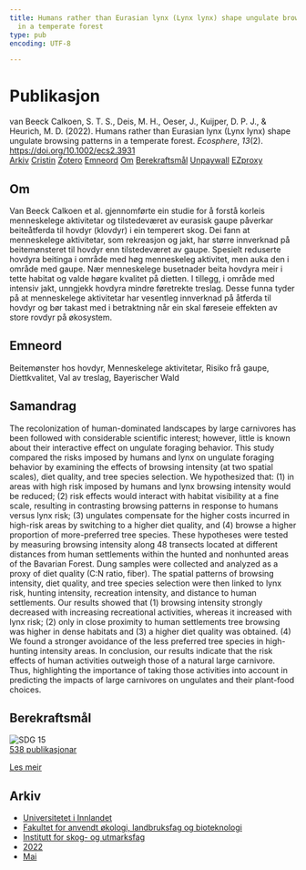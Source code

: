 ```yaml
---
title: Humans rather than Eurasian lynx (Lynx lynx) shape ungulate browsing patterns
  in a temperate forest
type: pub
encoding: UTF-8

---
```

<h1>Publikasjon</h1>
<article id="csl-bib-container-WBR6CPQN" class="csl-bib-container">
  <div class="csl-bib-body"> <div class="csl-entry">van Beeck Calkoen, S. T. S., Deis, M. H., Oeser, J., Kuijper, D. P. J., &#38; Heurich, M. D. (2022). Humans rather than Eurasian lynx (Lynx lynx) shape ungulate browsing patterns in a temperate forest. <i>Ecosphere</i>, <i>13</i>(2). <a href="https://doi.org/10.1002/ecs2.3931">https://doi.org/10.1002/ecs2.3931</a></div> </div>
  <div class="csl-bib-buttons">
    <a href="#taxonomy-article-WBR6CPQN" alt="archive" class="csl-bib-button">Arkiv</a>
    <a href="https://app.cristin.no/results/show.jsf?id=2026978" alt="Cristin" class="csl-bib-button">Cristin</a>
    <a href="http://zotero.org/groups/5881554/items/WBR6CPQN" alt="Zotero" class="csl-bib-button">Zotero</a>
    <a href="#keywords-article-WBR6CPQN" alt="keywords" class="csl-bib-button">Emneord</a>
    <a href="#about-article-WBR6CPQN" alt="about_pub" class="csl-bib-button">Om</a>
    <a href="#sdg-article-WBR6CPQN" alt="sdg" class="csl-bib-button">Berekraftsmål</a>
    <a href="https://doi.org/10.1002/ecs2.3931" alt="Unpaywall" class="csl-bib-button">Unpaywall</a>
    <a href="https://doi.org/10.1002/ecs2.3931" alt="EZproxy" class="csl-bib-button">EZproxy</a>
  </div>
  <div id="csl-bib-meta-container-WBR6CPQN"></div>
</article>
<div id="csl-bib-meta-WBR6CPQN" class="csl-bib-meta">
  <article id="about-article-WBR6CPQN" class="about_pub-article">
    <h1>Om</h1>
    Van Beeck Calkoen et al. gjennomførte ein studie for å forstå korleis menneskelege aktivitetar og tilstedeværet av eurasisk gaupe påverkar beiteåtferda til hovdyr (klovdyr) i ein temperert skog. Dei fann at menneskelege aktivitetar, som rekreasjon og jakt, har større innverknad på beitemønsteret til hovdyr enn tilstedeværet av gaupe. Spesielt reduserte hovdyra beitinga i område med høg menneskeleg aktivitet, men auka den i område med gaupe. Nær menneskelege busetnader beita hovdyra meir i tette habitat og valde høgare kvalitet på dietten. I tillegg, i område med intensiv jakt, unngjekk hovdyra mindre føretrekte treslag. Desse funna tyder på at menneskelege aktivitetar har vesentleg innverknad på åtferda til hovdyr og bør takast med i betraktning når ein skal føreseie effekten av store rovdyr på økosystem.
  </article>
  <article id="keywords-article-WBR6CPQN" class="keywords-article">
    <h1>Emneord</h1>
    Beitemønster hos hovdyr, Menneskelege aktivitetar, Risiko frå gaupe, Diettkvalitet, Val av treslag, Bayerischer Wald
  </article>
  <article id="abstract-article-WBR6CPQN" class="abstract-article">
    <h1>Samandrag</h1>
    The recolonization of human-dominated landscapes by large carnivores has 
been followed with considerable scientific interest; however, little is known 
about their interactive effect on ungulate foraging behavior. This study compared the risks imposed by humans and lynx on ungulate foraging behavior by 
examining the effects of browsing intensity (at two spatial scales), diet quality, 
and tree species selection. We hypothesized that: (1) in areas with high risk 
imposed by humans and lynx browsing intensity would be reduced; (2) risk 
effects would interact with habitat visibility at a fine scale, resulting in contrasting browsing patterns in response to humans versus lynx risk; (3) ungulates compensate for the higher costs incurred in high-risk areas by switching to a higher diet quality, and (4) browse a higher proportion of more-preferred tree species. These hypotheses were tested by measuring browsing intensity along 48 transects located at different distances from human settlements within the hunted and nonhunted areas of the Bavarian Forest. Dung samples were collected and analyzed as a proxy of diet quality (C:N ratio, fiber). The spatial patterns of browsing intensity, diet quality, and tree species selection were then linked to lynx risk, hunting intensity, recreation intensity, and distance to human settlements. Our results showed that (1) browsing intensity strongly decreased with increasing recreational activities, whereas it increased with lynx risk; (2) only in close proximity to human settlements tree browsing was higher in dense habitats and (3) a higher diet quality was obtained. (4) We found a stronger avoidance of the less preferred tree species in high-hunting intensity areas. In conclusion, our results indicate that the risk effects of human activities outweigh those of a natural large carnivore. Thus, highlighting the importance of taking those activities into account in predicting the impacts of large carnivores on ungulates and their plant-food choices.
  </article>
  <article id="sdg-article-WBR6CPQN" class="sdg-article">
    <h1>Berekraftsmål</h1>
    <div class="sdg-container"><div id="sdg15" class="sdg">
        <img src="{{< params subfolder >}}images/sdg/sdg15_nn.png" class="image" alt="SDG 15">
        <div class="sdg-overlay">
          <a href="{{< params subfolder >}}nn/archive/?sdg=15#archive" class="sdg-publication-count"><span>538</span> publikasjonar</a>
          <p><a href="https://fn.no/om-fn/fns-baerekraftsmaal/livet-paa-land?lang=nno-NO" class="sdg-read-more">Les meir</a></p>
        </div>
      </div></div>
  </article>
  <article id="taxonomy-article-WBR6CPQN" class="taxonomy-article">
    <h1>Arkiv</h1>
    <ul>
      <li><a href="{{< params subfolder >}}nn/archive/?key=3DCRN523">Universitetet i Innlandet</a></li>
      <li><a href="{{< params subfolder >}}nn/archive/?key=T77LXH6D">Fakultet for anvendt økologi, landbruksfag og bioteknologi</a></li>
      <li><a href="{{< params subfolder >}}nn/archive/?key=7TRARPE3">Institutt for skog- og utmarksfag</a></li>
      <li><a href="{{< params subfolder >}}nn/archive/?key=H9K9UC39">2022</a></li>
      <li><a href="{{< params subfolder >}}nn/archive/?key=YAL942HZ">Mai</a></li>
    </ul>
  </article>
</div>
